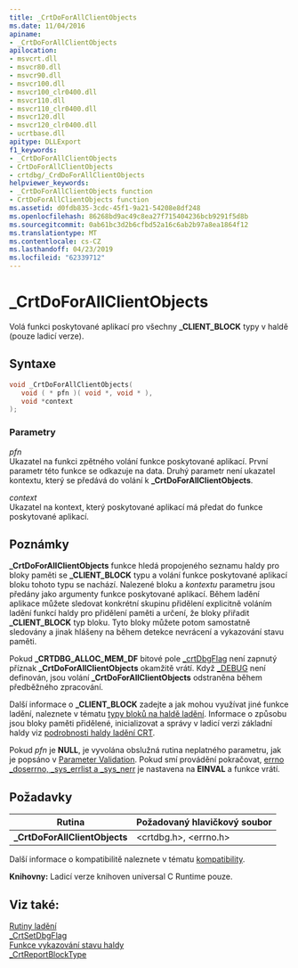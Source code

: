 ```yaml
---
title: _CrtDoForAllClientObjects
ms.date: 11/04/2016
apiname:
- _CrtDoForAllClientObjects
apilocation:
- msvcrt.dll
- msvcr80.dll
- msvcr90.dll
- msvcr100.dll
- msvcr100_clr0400.dll
- msvcr110.dll
- msvcr110_clr0400.dll
- msvcr120.dll
- msvcr120_clr0400.dll
- ucrtbase.dll
apitype: DLLExport
f1_keywords:
- _CrtDoForAllClientObjects
- CrtDoForAllClientObjects
- crtdbg/_CrdDoForAllClientObjects
helpviewer_keywords:
- _CrtDoForAllClientObjects function
- CrtDoForAllClientObjects function
ms.assetid: d0fdb835-3cdc-45f1-9a21-54208e8df248
ms.openlocfilehash: 86268bd9ac49c8ea27f715404236bcb9291f5d8b
ms.sourcegitcommit: 0ab61bc3d2b6cfbd52a16c6ab2b97a8ea1864f12
ms.translationtype: MT
ms.contentlocale: cs-CZ
ms.lasthandoff: 04/23/2019
ms.locfileid: "62339712"
---
```

# <a name="crtdoforallclientobjects"></a>_CrtDoForAllClientObjects

Volá funkci poskytované aplikací pro všechny **_CLIENT_BLOCK** typy v haldě (pouze ladicí verze).

## <a name="syntax"></a>Syntaxe

```C
void _CrtDoForAllClientObjects(
   void ( * pfn )( void *, void * ),
   void *context
);
```

### <a name="parameters"></a>Parametry

*pfn*<br/>
Ukazatel na funkci zpětného volání funkce poskytované aplikací. První parametr této funkce se odkazuje na data. Druhý parametr není ukazatel kontextu, který se předává do volání k **_CrtDoForAllClientObjects**.

*context*<br/>
Ukazatel na kontext, který poskytované aplikací má předat do funkce poskytované aplikací.

## <a name="remarks"></a>Poznámky

**_CrtDoForAllClientObjects** funkce hledá propojeného seznamu haldy pro bloky paměti se **_CLIENT_BLOCK** typu a volání funkce poskytované aplikací bloku tohoto typu se nachází. Nalezené bloku a *kontextu* parametru jsou předány jako argumenty funkce poskytované aplikací. Během ladění aplikace můžete sledovat konkrétní skupinu přidělení explicitně voláním ladění funkcí haldy pro přidělení paměti a určení, že bloky přiřadit **_CLIENT_BLOCK** typ bloku. Tyto bloky můžete potom samostatně sledovány a jinak hlášeny na během detekce nevrácení a vykazování stavu paměti.

Pokud **_CRTDBG_ALLOC_MEM_DF** bitové pole [_crtDbgFlag](../../c-runtime-library/crtdbgflag.md) není zapnutý příznak **_CrtDoForAllClientObjects** okamžitě vrátí. Když [_DEBUG](../../c-runtime-library/debug.md) není definován, jsou volání **_CrtDoForAllClientObjects** odstraněna během předběžného zpracování.

Další informace o **_CLIENT_BLOCK** zadejte a jak mohou využívat jiné funkce ladění, naleznete v tématu [typy bloků na haldě ladění](/visualstudio/debugger/crt-debug-heap-details). Informace o způsobu jsou bloky paměti přidělené, inicializovat a správy v ladicí verzi základní haldy viz [podrobnosti haldy ladění CRT](/visualstudio/debugger/crt-debug-heap-details).

Pokud *pfn* je **NULL**, je vyvolána obslužná rutina neplatného parametru, jak je popsáno v [Parameter Validation](../../c-runtime-library/parameter-validation.md). Pokud smí provádění pokračovat, [errno _doserrno, _sys_errlist a _sys_nerr](../../c-runtime-library/errno-doserrno-sys-errlist-and-sys-nerr.md) je nastavena na **EINVAL** a funkce vrátí.

## <a name="requirements"></a>Požadavky

|Rutina|Požadovaný hlavičkový soubor|
|-------------|---------------------|
|**_CrtDoForAllClientObjects**|\<crtdbg.h>, \<errno.h>|

Další informace o kompatibilitě naleznete v tématu [kompatibility](../../c-runtime-library/compatibility.md).

**Knihovny:** Ladicí verze knihoven universal C Runtime pouze.

## <a name="see-also"></a>Viz také:

[Rutiny ladění](../../c-runtime-library/debug-routines.md)<br/>
[_CrtSetDbgFlag](crtsetdbgflag.md)<br/>
[Funkce vykazování stavu haldy](/visualstudio/debugger/crt-debug-heap-details)<br/>
[_CrtReportBlockType](crtreportblocktype.md)<br/>
